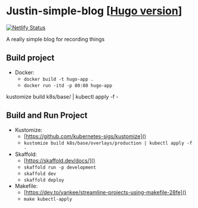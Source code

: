# Justin-simple-blog [[Hugo version](https://github.com/JustinHung0407/Hugo-Blog)]

[![Netlify Status](https://api.netlify.com/api/v1/badges/51c3e506-dad6-430f-b575-8a0e4c28c6e5/deploy-status)](https://app.netlify.com/sites/justinblog/deploys)

A really simple blog for recording things

## Build project
* Docker:
  * `docker build -t hugo-app .`
  * `docker run -itd -p 80:80 hugo-app`

kustomize build k8s/base/ | kubectl apply -f -
## Build and Run Project
* Kustomize:
    * [https://github.com/kubernetes-sigs/kustomize]()
    * `kustomize build k8s/base/overlays/production | kubectl apply -f -`
* Skaffold:
    * [https://skaffold.dev/docs/]()
    * `skaffold run -p development`
    * `skaffold dev`
    * `skaffold deploy`
* Makefile:
    * [https://dev.to/yankee/streamline-projects-using-makefile-28fe]()
    * `make kubectl-apply`